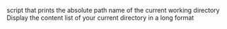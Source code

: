 script that prints the absolute path name of the current working directory
Display the content list of your current directory in a long format
